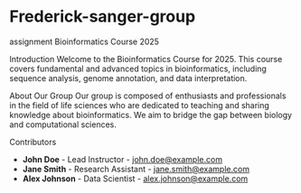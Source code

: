 # Frederick-sanger-group
assignment
Bioinformatics Course 2025

 Introduction
Welcome to the Bioinformatics Course for 2025. This course covers fundamental and advanced topics in bioinformatics, including sequence analysis, genome annotation, and data interpretation.

About Our Group
Our group is composed of enthusiasts and professionals in the field of life sciences who are dedicated to teaching and sharing knowledge about bioinformatics. We aim to bridge the gap between biology and computational sciences.

 Contributors
- **John Doe** - Lead Instructor - [john.doe@example.com](mailto:john.doe@example.com)  
- **Jane Smith** - Research Assistant - [jane.smith@example.com](mailto:jane.smith@example.com)  
- **Alex Johnson** - Data Scientist - [alex.johnson@example.com](mailto:alex.johnson@example.com)
